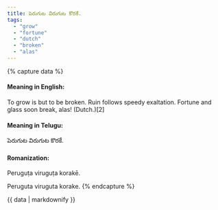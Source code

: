 ```yaml
---
title: పెరుగుట విరుగుట కొరకే.
tags:
  - "grow"
  - "fortune"
  - "dutch"
  - "broken"
  - "alas"
---
```


{% capture data %}
#### Meaning in English:
To grow is but to be broken.
Ruin follows speedy exaltation.
Fortune and glass soon break, alas! (Dutch.)[2]

#### Meaning in Telugu:
పెరుగుట విరుగుట కొరకే.

#### Romanization:
Peruguṭa viruguṭa korakē.

Peruguta viruguta korake.
{% endcapture %}

{{ data | markdownify }}

